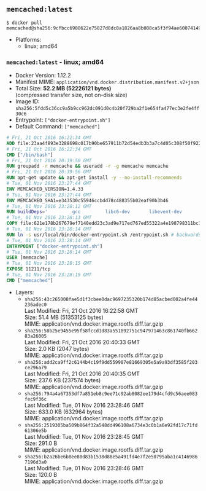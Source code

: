 ## `memcached:latest`

```console
$ docker pull memcached@sha256:9cfbcc6988622e75827d8dc8a1826aa8b088ca5f3f94ae60074149cf6bea3679
```

-	Platforms:
	-	linux; amd64

### `memcached:latest` - linux; amd64

-	Docker Version: 1.12.2
-	Manifest MIME: `application/vnd.docker.distribution.manifest.v2+json`
-	Total Size: **52.2 MB (52226121 bytes)**  
	(compressed transfer size, not on-disk size)
-	Image ID: `sha256:5fdd5c36cc9a5b9cc962dc091d0c4b20f729ba2f1e654fa477ec3e2fe4ff30c6`
-	Entrypoint: `["docker-entrypoint.sh"]`
-	Default Command: `["memcached"]`

```dockerfile
# Fri, 21 Oct 2016 16:22:34 GMT
ADD file:23aa4f893e3288698c017b90be657911b72d54edb3b3a7c4d05c308f50f9228f in / 
# Fri, 21 Oct 2016 16:22:34 GMT
CMD ["/bin/bash"]
# Fri, 21 Oct 2016 20:39:50 GMT
RUN groupadd -r memcache && useradd -r -g memcache memcache
# Fri, 21 Oct 2016 20:39:56 GMT
RUN apt-get update && apt-get install -y --no-install-recommends 		libevent-2.0-5 	&& rm -rf /var/lib/apt/lists/*
# Tue, 01 Nov 2016 23:27:44 GMT
ENV MEMCACHED_VERSION=1.4.33
# Tue, 01 Nov 2016 23:27:44 GMT
ENV MEMCACHED_SHA1=e343530c55946ccbdd78c488355b02eaf90b3b46
# Tue, 01 Nov 2016 23:28:12 GMT
RUN buildDeps=' 		gcc 		libc6-dev 		libevent-dev 		make 		perl 		wget 	' 	&& set -x 	&& apt-get update && apt-get install -y $buildDeps --no-install-recommends 	&& rm -rf /var/lib/apt/lists/* 	&& wget -O memcached.tar.gz "http://memcached.org/files/memcached-$MEMCACHED_VERSION.tar.gz" 	&& echo "$MEMCACHED_SHA1  memcached.tar.gz" | sha1sum -c - 	&& mkdir -p /usr/src/memcached 	&& tar -xzf memcached.tar.gz -C /usr/src/memcached --strip-components=1 	&& rm memcached.tar.gz 	&& cd /usr/src/memcached 	&& ./configure 	&& make -j$(nproc) 	&& make install 	&& cd / && rm -rf /usr/src/memcached 	&& apt-get purge -y --auto-remove $buildDeps
# Tue, 01 Nov 2016 23:28:13 GMT
COPY file:621e178b267679ef7140edd23c3ad9e717ed767ed55322a4e198798311bc1d36 in /usr/local/bin/ 
# Tue, 01 Nov 2016 23:28:14 GMT
RUN ln -s usr/local/bin/docker-entrypoint.sh /entrypoint.sh # backwards compat
# Tue, 01 Nov 2016 23:28:14 GMT
ENTRYPOINT ["docker-entrypoint.sh"]
# Tue, 01 Nov 2016 23:28:14 GMT
USER [memcache]
# Tue, 01 Nov 2016 23:28:15 GMT
EXPOSE 11211/tcp
# Tue, 01 Nov 2016 23:28:15 GMT
CMD ["memcached"]
```

-	Layers:
	-	`sha256:43c265008fae5d1f3cbee0dac9697235320b174d85acbed002a4fe44236adec0`  
		Last Modified: Fri, 21 Oct 2016 16:22:58 GMT  
		Size: 51.4 MB (51353125 bytes)  
		MIME: application/vnd.docker.image.rootfs.diff.tar.gzip
	-	`sha256:58b25e9455e95f58fccd1d83a551892751c947971463c861740fb66283a26005`  
		Last Modified: Fri, 21 Oct 2016 20:40:33 GMT  
		Size: 2.0 KB (2047 bytes)  
		MIME: application/vnd.docker.image.rootfs.diff.tar.gzip
	-	`sha256:add2ca9ff2c6144b4c19f9dd559987e81669305e5a9a93df3585f203ce296a79`  
		Last Modified: Fri, 21 Oct 2016 20:40:35 GMT  
		Size: 237.6 KB (237574 bytes)  
		MIME: application/vnd.docker.image.rootfs.diff.tar.gzip
	-	`sha256:794a4a67353df7a851eb8c9ee71c92ab8082ee179d4cfd9c56aee083fec9f36c`  
		Last Modified: Tue, 01 Nov 2016 23:28:46 GMT  
		Size: 633.0 KB (632964 bytes)  
		MIME: application/vnd.docker.image.rootfs.diff.tar.gzip
	-	`sha256:2519305ba509b864f32a548dd496108a6734e3c0b1a6e92fd17c71fd61306e5b`  
		Last Modified: Tue, 01 Nov 2016 23:28:45 GMT  
		Size: 291.0 B  
		MIME: application/vnd.docker.image.rootfs.diff.tar.gzip
	-	`sha256:b2a26be6b8ee80d83b1538d88e5a491fd4e7f2e50795aba1c41469867196d3a0`  
		Last Modified: Tue, 01 Nov 2016 23:28:46 GMT  
		Size: 120.0 B  
		MIME: application/vnd.docker.image.rootfs.diff.tar.gzip
